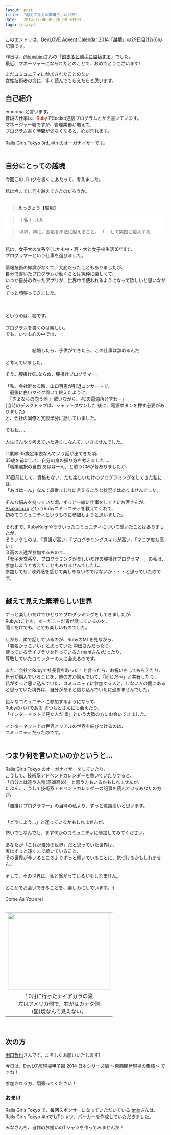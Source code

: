 ```yaml
---
layout: post
title:  "越えて見えた素晴らしい世界"
date:   2014-12-06 06:26:00 +0900
tags: [diary]
---
```

このエントリは、[DevLOVE Advent Calendar 2014「越境」](http://devlove.doorkeeper.jp/events/14580)の29日目(12/6)の記事です。

昨日は、[@hnishim](https://twitter.com/hnishim)さんの「[飽きると勝手に越境する](http://hnishim.hatenablog.com/entries/2014/12/05)」でした。<br />
最近、マネージャーになられたとのことで、おめでとうございます!<br />


まだコミュニティに参加されたことのない<br />
女性技術者の方に、多く読んでもらえたらと思います。<br />

## 自己紹介

emorima と言います。<br />
普段の仕事は、<span style="color: #cc0000;">Ruby</span>でSocket通信プログラムとかを書いています。<br />
マネージャー職ですが、管理業務が増えて、<br />
プログラム書く時間が少なくなると、心が荒れます。<br />
<br />
Rails Girls Tokyo 3rd, 4th のオーガナイザーです。<br />
<br />

## 自分にとっての越境

今回このブログを書くにあたって、考えました。<br />
<br />
私は今までに何を越えてきたのだろうか。<br />
<br />

<blockquote class="tr_bq">
  <span style="background-color: white; color: #1a1a1a; font-family: Helvetica, 'Hiragino Kaku Gothic Pro', 'ヒラギノ角ゴ Pro W3', メイリオ, Meiryo, 'ＭＳ Ｐゴシック', HirakakuProN-W3, sans-serif; line-height: 24px;">えっきょう【越境】</span>
</blockquote>
<section class="description" style="background-color: white; border: 0px; color: #1a1a1a; font-family: 'Times New Roman', Times, 'ヒラギノ明朝 ProN', 'Hiragino Mincho ProN', YuMincho, 'Yu Mincho', メイリオ, Meiryo, 'ＭＳ Ｐゴシック', serif; font-stretch: inherit; line-height: 24px; margin: 0px 0px 30px; outline: 0px; padding: 0px; vertical-align: baseline;">
  <div class="NetDicBody" style="margin: 0px; padding: 0px;" xmlns="">
    <div style="margin: 0px; padding: 0px;">
      <blockquote class="tr_bq">（ 名 ）&nbsp;スル</blockquote>
      <blockquote class="tr_bq">&nbsp;境界，特に，国境を不法に越えること。 「 －して隣国に侵入する」</blockquote>
    </div>
  </div>
</section>

私は、女子大の文系卒(しかも中・高・大と女子校生活10年!)で、<br />
プログラマーという仕事を選びました。<br />
<br />
情報技術の知識がなくて、大変だったこともありましたが、<br />
自分で書いたプログラムが動くことは純粋に楽しくて、<br />
いつか自分の作ったアプリが、世界中で使われるようになって欲しいと思いながら、<br />
ずっと頑張ってきました。<br />
<br />
<br />
<br />
というのは、嘘です。<br />
<br />
プログラムを書くのは楽しい。<br />
でも、いつも心の中では、<br />
<br />
<div style="text-align: center;">結婚したら、子供ができたら、この仕事は辞めるんだ</div>
<br />
と考えていました。<br />
<br />
そう。腰掛けOLならぬ、腰掛けプログラマー。<br />
<br />
「私、会社辞める時、山口百恵が引退コンサートで、<br />
　最後に白いマイク置いて終えたように、<br />
　『さよならの向う側 』歌いながら、PCの電源落とすわー」<br />
(当時のデスクトップは、シャットダウンした 後に、電源ボタンを押す必要がありました)<br />
と、会社の同僚と冗談半分に話していました。<br />
<br />
でもね、、、<br />
<br />
人生ぼんやり考えていた通りになんて、いきませんでした。<br />
<br />
IT業界 35歳定年説なんていう話が出てきた頃、<br />
35歳を前にして、自分の身の振り方を考えました....<br />
「職業選択の自由 あははーん」と歌うCMが昔ありましたが、<br />


35目前にして、資格もない、ただ楽しいだけのプログラミングをしてきた私には、<br />
「あははーん」なんて鼻歌まじりに言えるような状況ではありませんでした。<br />
<br />
そんな悩みを持っていた頃、ずっと一緒に仕事をしてきたお客さんが、<br />
<a href="http://qwik.jp/asakusarb/" target="_blank">Asakusa.rb</a>&nbsp;というRubyコミュニティを教えてくれて、<br />
初めてコミュニティというものに参加しようと思いました。<br />
<br />
それまで、RubyKaigiやそういったコミュニティについて聞いたことはありましたが、<br />
そういうものは、「意識が高い」「プログラミングスキルが高い」「マニア度も高い」<br />
３高の人達が参加するもので、<br />
「女子大文系卒、プログラミングが楽しいだけの腰掛けプログラマー」の私は、<br />
参加しようと考えたこともありませんでしたし、<br />
参加しても、疎外感を感じて楽しめないのではないか・・・と思っていたのです。<br />
<br />

## 越えて見えた素晴らしい世界

ずっと楽しいだけでひとりでプログラミングをしてきましたが、<br />
Rubyのことを、あーだこーだ皆が話しているのを、<br />
聞くだけでも、とても楽しいものでした。<br />
<br />
しかも、隣で話しているのが、RubyのMLを見ながら、<br />
「署名かっこいい」と思っていた 中田さんだったり、<br />
使っているライブラリを作っている方(nahiさん)だったり、<br />
尊敬していたコミッターの人に会えるのです。<br />
<br />
また、会社でRubyで社長賞を取った！と言ったら、お祝いをしてもらえたり、<br />
自分が悩んでいることを、他の方が悩んでいて、「同じだ〜」と共有したり、<br />
私がずっと思い込んでいた、コミュニティに参加する人と、しない人の間にあると思っていた境界は、自分があると信じ込んでいたに過ぎませんでした。<br />
<br />
色々なコミュニティに参加するようになって、<br />
Rubyのパパである まつもとさんにも会えたり、<br />
「インターネットで見た人だ!!!!」という大勢の方にお会いできました。<br />
<br />
インターネット上の世界とリアルの世界を結びつけるのは、<br />
コミュニティだったのです。<br />
<br />

## つまり何を言いたいのかというと...

Rails Girls Tokyo のオーガナイザーをしていたり、<br />
こうして、技術系アドベントカレンダーを書いていたりすると、<br />
「自分とは違う人種(意識高め)」と思う方もいるかもしれませんが、<br />
たぶん、こうして技術系アドベントカレンダーの記事を読んでいるあなたの方が、<br />

「腰掛けプログラマー」の当時の私より、ずっと意識高いと思います。<br />
<br />

「どうしよう...」と迷っているかもしれませんが、<br />

勢いでもなんでも、まず何かのコミュニティに参加してみてください。<br />
<br />
あなたが「これが自分の世界」だと思っていた世界は、<br />
実はずっと遠くまで続いていること、<br />
その世界が今いるところよりずっと輝いていることに、気づけるかもしれません。<br />
<br />
そして、その世界は、私と繋がっているかもしれません。<br />
<br />
どこかでお会いできることを、楽しみにしています。:)<br />
<br />
Come As You are!<br />
<br />
<table align="center" cellpadding="0" cellspacing="0" class="tr-caption-container" style="margin-left: auto; margin-right: auto; text-align: center;">
  <tbody>
    <tr>
      <td style="text-align: center;">
        <a href="http://1.bp.blogspot.com/-4VVzr9SKmG4/VIHlxmUCv6I/AAAAAAAABdM/RgVcx7blmSs/s1600/P1050343.JPG" imageanchor="1" style="margin-left: auto; margin-right: auto;"><img border="0" src="http://1.bp.blogspot.com/-4VVzr9SKmG4/VIHlxmUCv6I/AAAAAAAABdM/RgVcx7blmSs/s1600/P1050343.JPG" height="240" width="320" /></a>
      </td>
    </tr>
    <tr>
      <td class="tr-caption" style="text-align: center;">
        10月に行ったナイアガラの滝<br />
        左はアメリカ側で、右がはカナダ側<br />
        (国)境なんて見えない。
      </td>
    </tr>
  </tbody>
</table>
<br />

## 次の方

<a href="https://twitter.com/yokozuna_hanao" target="_blank">田口哲也</a>さんです。よろしくお願いいたします!

今日は、<a href="http://devlove.doorkeeper.jp/events/16200" target="_blank">DevLOVE現場甲子園 2014 日本シリーズ編 〜東西開発現場の集結〜</a>&nbsp;ですね！

参加される方、頑張ってください！
<br />

### おまけ

Rails Girls Tokyo で、毎回スポンサーになっていただいている
[tmix](http://tmix.jp/)さんは、Rails Girls Tokyo 4thでもTシャツ、パーカーを作成していただきました。

みなさんも、自作のお揃いのTシャツを作ってみませんか？
